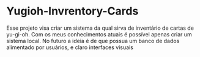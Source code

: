# Yugioh-Invrentory-Cards
Esse projeto visa criar um sistema da qual sirva de inventário de cartas de yu-gi-oh. Com os meus conhecimentos atuais é possível apenas criar um sistema local. No futuro a ideia é de que possua um banco de dados alimentado por usuários, e claro interfaces visuais
